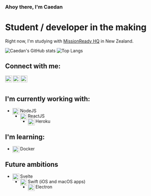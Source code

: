### Ahoy there, I'm Caedan

# Student / developer in the making
Right now, I'm studying with [MissionReady HQ](https://www.missionreadyhq.com) in New Zealand.



![Caedan's GitHub stats](https://github-readme-stats.vercel.app/api?username=CaedanLavender)
![Top Langs](https://github-readme-stats.vercel.app/api/top-langs/?username=CaedanLavender&layout=compact)
<br />

## Connect with me:

[<img align="left" width="22px" src="https://cdn.jsdelivr.net/npm/simple-icons@5.23.0/icons/github.svg"/>][GitHub]
[<img align="left" width="22px" src="https://cdn.jsdelivr.net/npm/simple-icons@5.23.0/icons/linkedin.svg" />][LinkedIn]
[<img align="left" width="22px" src="https://cdn.jsdelivr.net/npm/simple-icons@5.23.0/icons/devdotto.svg" />][Dev.to]
<br />
<br />

## I'm currently working with:
- [<img align="left" width="22px" src="https://cdn.jsdelivr.net/npm/simple-icons@5.23.0/icons/nodedotjs.svg" />][#]NodeJS
- [<img align="left" width="22px" src="https://cdn.jsdelivr.net/npm/simple-icons@5.23.0/icons/react.svg" />][#]ReactJS
- [<img align="left" width="22px" src="https://cdn.jsdelivr.net/npm/simple-icons@5.23.0/icons/heroku.svg" />][#]Heroku

## I'm learning:
- [<img align="left" width="22px" src="https://cdn.jsdelivr.net/npm/simple-icons@5.23.0/icons/docker.svg" />][#]Docker

## Future ambitions
- [<img align="left" width="22px" src="https://cdn.jsdelivr.net/npm/simple-icons@5.23.0/icons/svelte.svg" />][#]Svelte 
- [<img align="left" width="22px" src="https://cdn.jsdelivr.net/npm/simple-icons@5.23.0/icons/swift.svg" />][#]Swift (iOS and macOS apps)
- [<img align="left" width="22px" src="https://cdn.jsdelivr.net/npm/simple-icons@5.23.0/icons/electron.svg" />][#]Electron
<br />



[GitHub]: https://www.github.com/CaedanLavender
[LinkedIn]: https://www.linkedin.com/in/caedan/
[Dev.to]: https://www.dev.to/caedan
[#]: #

